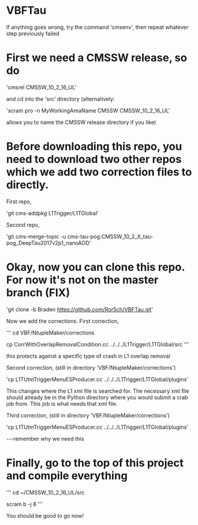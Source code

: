 # VBFTau
If anything goes wrong, try the command 'cmsenv', then repeat whatever step previously failed

# First we need a CMSSW release, so do

'cmsrel CMSSW_10_2_16_UL'

and cd into the 'src' directory
(alternatively: 

'scram pro -n MyWorkingAreaName CMSSW CMSSW_10_2_16_UL'

allows you to name the CMSSW release directory if you like)

# Before downloading this repo, you need to download two other repos which we add two correction files to directly.

First repo,

'git cms-addpkg L1Trigger/L1TGlobal'

Second repo,

'git cms-merge-topic -u cms-tau-pog:CMSSW_10_2_X_tau-pog_DeepTau2017v2p1_nanoAOD'

# Okay, now you can clone this repo. For now it's not on the master branch (FIX)

'git clone -b Braden https://github.com/Ror5ch/VBFTau.git'

Now we add the corrections. First correction,

'''
cd VBF/NtupleMaker/corrections

cp CorrWithOverlapRemovalCondition.cc ../../../L1Trigger/L1TGlobal/src
'''

this protects against a specific type of crash in L1 overlap removal

Second correction, (still in directory 'VBF/NtupleMaker/corrections')

'cp L1TUtmTriggerMenuESProducer.cc ../../../L1Trigger/L1TGlobal/plugins'

This changes where the L1 xml file is searched for. The necessary xml file should already 
be in the Python directory where you would submit a crab job from. This job is what needs that xml file.

Third correction, (still in directory 'VBF/NtupleMaker/corrections')

'cp L1TUtmTriggerMenuESProducer.cc ../../../L1Trigger/L1TGlobal/plugins'

---remember why we need this

# Finally, go to the top of this project and compile everything

'''
cd ~/CMSSW_10_2_16_UL/src

scram b -j 8
'''

You should be good to go now!
